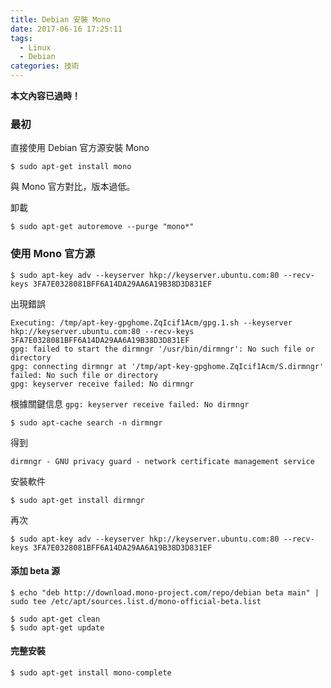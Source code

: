 ```yaml
---
title: Debian 安裝 Mono
date: 2017-06-16 17:25:11
tags:
  - Linux
  - Debian
categories: 技術
---
```


**本文內容已過時！**

### 最初

直接使用 Debian 官方源安裝 Mono
```
$ sudo apt-get install mono
```
與 Mono 官方對比，版本過低。

卸載
```
$ sudo apt-get autoremove --purge "mono*"
```

### 使用 Mono 官方源
```
$ sudo apt-key adv --keyserver hkp://keyserver.ubuntu.com:80 --recv-keys 3FA7E0328081BFF6A14DA29AA6A19B38D3D831EF
```
出現錯誤
```
Executing: /tmp/apt-key-gpghome.ZqIcif1Acm/gpg.1.sh --keyserver hkp://keyserver.ubuntu.com:80 --recv-keys 3FA7E0328081BFF6A14DA29AA6A19B38D3D831EF
gpg: failed to start the dirmngr '/usr/bin/dirmngr': No such file or directory
gpg: connecting dirmngr at '/tmp/apt-key-gpghome.ZqIcif1Acm/S.dirmngr' failed: No such file or directory
gpg: keyserver receive failed: No dirmngr
```
根據關鍵信息 `gpg: keyserver receive failed: No dirmngr`
```
$ sudo apt-cache search -n dirmngr
```
得到
```
dirmngr - GNU privacy guard - network certificate management service
```
安裝軟件
```
$ sudo apt-get install dirmngr
```
再次
```
$ sudo apt-key adv --keyserver hkp://keyserver.ubuntu.com:80 --recv-keys 3FA7E0328081BFF6A14DA29AA6A19B38D3D831EF
```

#### 添加 beta 源
```
$ echo "deb http://download.mono-project.com/repo/debian beta main" | sudo tee /etc/apt/sources.list.d/mono-official-beta.list
```
```
$ sudo apt-get clean
$ sudo apt-get update
```

#### 完整安裝
```
$ sudo apt-get install mono-complete
```
